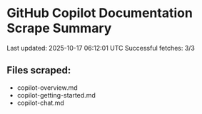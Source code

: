 # GitHub Copilot Documentation Scrape Summary

Last updated: 2025-10-17 06:12:01 UTC
Successful fetches: 3/3

## Files scraped:
- copilot-overview.md
- copilot-getting-started.md
- copilot-chat.md
